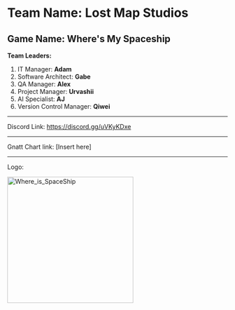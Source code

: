 # Team Name: **Lost Map Studios**

Game Name: **Where's My Spaceship**
-------------------------------------------------------
**Team Leaders:**
1) IT Manager: **Adam**
2) Software Architect: **Gabe**
3) QA Manager: **Alex**
4) Project Manager: **Urvashii**
5) AI Specialist: **AJ**
6) Version Control Manager: **Qiwei**

-------------------------------------------------------

Discord Link: https://discord.gg/uVKyKDxe

-------------------------------------------------------

Gnatt Chart link: 
[Insert here]

-------------------------------------------------------

Logo:

<img width="288" height="288" alt="Where_is_SpaceShip" src="https://github.com/user-attachments/assets/a0566342-0b79-4467-9181-3eecff1dde80" />

